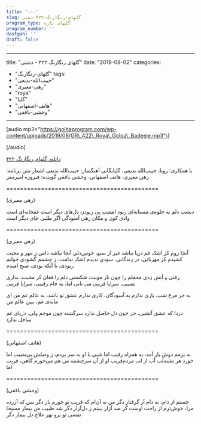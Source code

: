 ```yaml
---
title: '---'
slug: گلهای-رنگارنگ-۴۲۲-دشتی
program_type: گلهای تازه
program_number: ''
dastgah: ''
draft: false
---
```


---
title: "گلهای رنگارنگ ۴۲۲ - دشتی"
date: "2019-08-02"
categories: 
  - "گلهای-رنگارنگ"
tags: 
  - "حبیب‌الله-بدیعی"
  - "رهی-معیری"
  - "roya"
  - "گلپا"
  - "هاتف-اصفهانی"
  - "وحشی-بافقی"
---

\[audio mp3="https://golhaprogram.com/wp-content/uploads/2019/08/GR\_422\_Roya\_Golpa\_Badeeie.mp3"\]

\[/audio\]

[دانلود گلهای رنگارنگ ۴۲۲](https://golhaprogram.com/wp-content/uploads/2019/08/GR_422_Roya_Golpa_Badeeie.mp3)

با همکاری: رویا، حبیب‌الله‌ بدیعی، گلپایگانی آهنگساز: حبیب‌الله بدیعی اشعار متن برنامه: رهی معیری، هاتف اصفهانی، وحشی بافقی گوینده: فیروزه امیرمعز

\============================================

(رهی معیری)

دیشب دلم به جلوه‌ی مستانه‌ای ربود امشب پی ربودن دل‌های دیگر است غمخانه‌ای است وادی کون و مکان رهی آسودگی اگر طلبی جای دیگر است

\============================================

(رهی معیری)

آنجا روم کز اشک غم دریا نباشد غیر از سبو، خونین‌دلی آنجا نباشد دامن ز مهر و محبت کشیدم کز مهربانی، در زندگانی، سودی ندیدم اشک ندامت، ز چشمم گشودی خوابم ربودی، با آنکه بودی، صبح امیدم

رفتی و آتش زدی محفلم را چون تار مویت، شکستی دلم را فغان کز محبت، نداری نصیبی، سراپا فریبی می نابی اما، به جام رقیبی، سراپا فریبی

به جز مرغ شب، یاری ندارم به آسودگان، کاری ندارم عشق تو باشد، به عالم غم من ای مایه‌ی غم، ببین عالم من

دردا که عشق آتشین، جز خون دل حاصل ندارد سرگشته چون موجم ولی، دریای غم ساحل ندارد

\============================================

(هاتف اصفهانی)

به بزمم دوش یار آمد، به همراه رقیب اما شبی با او به سر بردم، ز وصلش بی‌نصیب اما خورد هر تشنه‌لب آب از لب مردم‌فریب او از آن سرچشمه من هم می‌خورم گاهی، فریب اما

\============================================

(وحشی بافقی)

جستم از دام، به دام آر گرفتار دگر من نه آن‌ام که فریب تو خورم بار دگر بس که آزرده مرا، خوش‌ترم از راحت اوست گر صد آزار ببینم ز دل‌آزار دگر شد طبیب من بیمار مسیحا نفسی تو برو بهر علاج دل بیمار دگر
